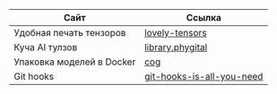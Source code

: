| Сайт | Ссылка |
| ------ | ------ |
|Удобная печать тензоров|[lovely-tensors](https://github.com/xl0/lovely-tensors)
|Куча AI тулзов|[library.phygital](https://library.phygital.plus/?ref=producthunt)
|Упаковка моделей в Docker|[cog](https://github.com/replicate/cog)
|Git hooks|[git-hooks-is-all-you-need](https://github.com/dayyass/git-hooks-is-all-you-need)
